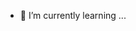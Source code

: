 - 🌱 I’m currently learning ...

<!---
ligilin/ligilin is a ✨ special ✨ repository because its `README.md` (this file) appears on your GitHub profile.
You can click the Preview link to take a look at your changes.
--->
